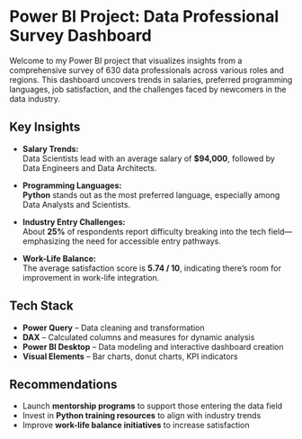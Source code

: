 # Power BI Project: Data Professional Survey Dashboard

Welcome to my Power BI project that visualizes insights from a comprehensive survey of 630 data professionals across various roles and regions. This dashboard uncovers trends in salaries, preferred programming languages, job satisfaction, and the challenges faced by newcomers in the data industry.

## Key Insights

- **Salary Trends:**  
  Data Scientists lead with an average salary of **$94,000**, followed by Data Engineers and Data Architects.

- **Programming Languages:**  
  **Python** stands out as the most preferred language, especially among Data Analysts and Scientists.

- **Industry Entry Challenges:**  
  About **25%** of respondents report difficulty breaking into the tech field—emphasizing the need for accessible entry pathways.

- **Work-Life Balance:**  
  The average satisfaction score is **5.74 / 10**, indicating there’s room for improvement in work-life integration.

## Tech Stack

- **Power Query** – Data cleaning and transformation  
- **DAX** – Calculated columns and measures for dynamic analysis  
- **Power BI Desktop** – Data modeling and interactive dashboard creation  
- **Visual Elements** – Bar charts, donut charts, KPI indicators

## Recommendations

- Launch **mentorship programs** to support those entering the data field  
- Invest in **Python training resources** to align with industry trends  
- Improve **work-life balance initiatives** to increase satisfaction
